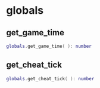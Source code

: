 # globals

## get\_game\_time

```lua
globals.get_game_time( ): number
```

## get\_cheat\_tick

```lua
globals.get_cheat_tick( ): number
```

